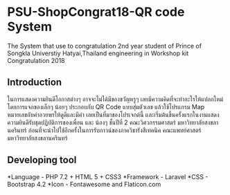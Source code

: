 # PSU-ShopCongrat18-QR code System
The System that use to congratulation 2nd year student of Prince of Songkla Universtiy Hatyai,Thailand engineering in Workshop kit Congratulation 2018 
## Introduction
ในการแสดงความยินดีโอกาสต่างๆ อาจจะไม่ได้มีของขวัญหรูๆ เลยมีความคิดที่จะทำอะไรให้แปลกใหม่ โดยการแจกของเล็กๆ น้อยๆ ประกอบกับ QR Code แบบสุ่มตัวเลข แล้วใช้โปรแกรม Map หมายเลขกับคำอวยพรให้ดูดีและมีค่า เลยเป็นที่มาของโปรเจกต์นี้ และเริ่มต้นขึ้นครั้งแรกในงานแสดงความยินดีรับชุดปฏิบัติการของเพื่อน และ น้องๆ ชั้นปีที่ 2 คณะวิศวกรรมศาสตร์ มหาวิทยาลัยสงขลานครินทร์ ก่อนที่จะนำไปใช้อีกครั้งในการรับกาวน์ของภาควิชารังสีเทคนิค คณะแพทย์ศาสตร์ มหาวิทยาลัยสงขลานครินทร์
## Developing tool
*Language - PHP 7.2 + HTML 5 + CSS3
*Framework - Laravel
*CSS - Bootstrap 4.2
*Icon - Fontawesome and Flaticon.com
